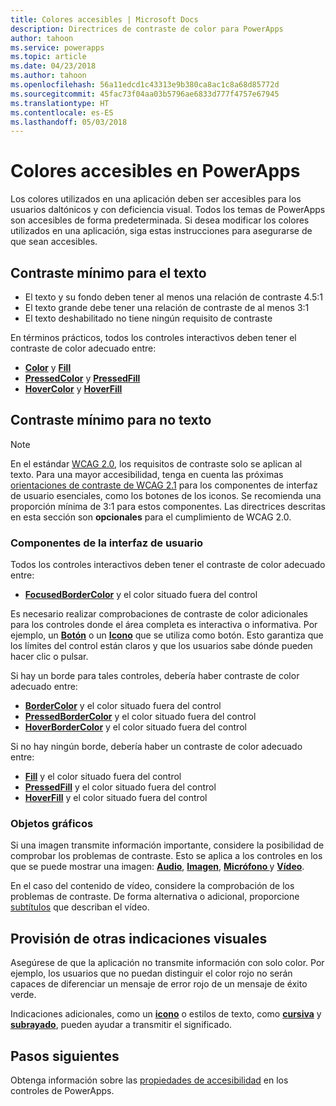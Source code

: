 ```yaml
---
title: Colores accesibles | Microsoft Docs
description: Directrices de contraste de color para PowerApps
author: tahoon
ms.service: powerapps
ms.topic: article
ms.date: 04/23/2018
ms.author: tahoon
ms.openlocfilehash: 56a11edcd1c43313e9b380ca8ac1c8a68d85772d
ms.sourcegitcommit: 45fac73f04aa03b5796ae6833d777f4757e67945
ms.translationtype: HT
ms.contentlocale: es-ES
ms.lasthandoff: 05/03/2018
---
```

# <a name="accessible-colors-in-powerapps"></a>Colores accesibles en PowerApps
Los colores utilizados en una aplicación deben ser accesibles para los usuarios daltónicos y con deficiencia visual. Todos los temas de PowerApps son accesibles de forma predeterminada. Si desea modificar los colores utilizados en una aplicación, siga estas instrucciones para asegurarse de que sean accesibles.

## <a name="minimum-contrast-for-text"></a>Contraste mínimo para el texto
* El texto y su fondo deben tener al menos una relación de contraste 4.5:1
* El texto grande debe tener una relación de contraste de al menos 3:1
* El texto deshabilitado no tiene ningún requisito de contraste

En términos prácticos, todos los controles interactivos deben tener el contraste de color adecuado entre:
* **[Color](controls/properties-color-border.md)** y **[Fill](controls/properties-color-border.md)**
* **[PressedColor](controls/properties-color-border.md)** y **[PressedFill](controls/properties-color-border.md)**
* **[HoverColor](controls/properties-color-border.md)** y **[HoverFill](controls/properties-color-border.md)**

## <a name="minimum-contrast-for-non-text"></a>Contraste mínimo para no texto

> [!NOTE]
> En el estándar [WCAG 2.0](https://www.w3.org/TR/UNDERSTANDING-WCAG20/visual-audio-contrast-contrast.html), los requisitos de contraste solo se aplican al texto. Para una mayor accesibilidad, tenga en cuenta las próximas [orientaciones de contraste de WCAG 2.1](https://www.w3.org/TR/WCAG21/#non-text-contrast) para los componentes de interfaz de usuario esenciales, como los botones de los iconos. Se recomienda una proporción mínima de 3:1 para estos componentes. Las directrices descritas en esta sección son **opcionales** para el cumplimiento de WCAG 2.0.

### <a name="user-interface-components"></a>Componentes de la interfaz de usuario
Todos los controles interactivos deben tener el contraste de color adecuado entre:
* **[FocusedBorderColor](controls/properties-color-border.md)** y el color situado fuera del control

Es necesario realizar comprobaciones de contraste de color adicionales para los controles donde el área completa es interactiva o informativa. Por ejemplo, un **[Botón](controls/control-button.md)**  o un **[Icono](controls/control-shapes-icons.md)** que se utiliza como botón. Esto garantiza que los límites del control están claros y que los usuarios sabe dónde pueden hacer clic o pulsar.

Si hay un borde para tales controles, debería haber contraste de color adecuado entre:
* **[BorderColor](controls/properties-color-border.md)** y el color situado fuera del control
* **[PressedBorderColor](controls/properties-color-border.md)** y el color situado fuera del control
* **[HoverBorderColor](controls/properties-color-border.md)** y el color situado fuera del control

Si no hay ningún borde, debería haber un contraste de color adecuado entre:
* **[Fill](controls/properties-color-border.md)** y el color situado fuera del control
* **[PressedFill](controls/properties-color-border.md)** y el color situado fuera del control
* **[HoverFill](controls/properties-color-border.md)** y el color situado fuera del control

### <a name="graphical-objects"></a>Objetos gráficos
Si una imagen transmite información importante, considere la posibilidad de comprobar los problemas de contraste. Esto se aplica a los controles en los que se puede mostrar una imagen: **[Audio](controls/control-audio-video.md)**, **[Imagen](controls/control-image.md)**, **[Micrófono ](controls/control-microphone.md)** y **[Vídeo](controls/control-audio-video.md)**.

En el caso del contenido de vídeo, considere la comprobación de los problemas de contraste. De forma alternativa o adicional, proporcione [subtítulos](controls/control-audio-video.md) que describan el vídeo.

## <a name="provide-other-visual-cues"></a>Provisión de otras indicaciones visuales
Asegúrese de que la aplicación no transmite información con solo color. Por ejemplo, los usuarios que no puedan distinguir el color rojo no serán capaces de diferenciar un mensaje de error rojo de un mensaje de éxito verde.

Indicaciones adicionales, como un **[icono](controls/control-shapes-icons.md)** o estilos de texto, como **[cursiva](controls/properties-text.md)** y **[subrayado](controls/properties-text.md)**, pueden ayudar a transmitir el significado.

## <a name="next-steps"></a>Pasos siguientes
Obtenga información sobre las [propiedades de accesibilidad](controls/properties-accessibility.md) en los controles de PowerApps.